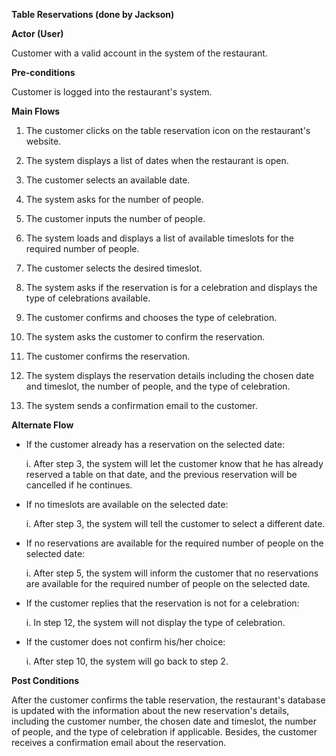 **Table Reservations (done by Jackson)**

**Actor (User)**

Customer with a valid account in the system of the restaurant.

**Pre-conditions**

Customer is logged into the restaurant's system.

**Main Flows**

1.  The customer clicks on the table reservation icon on the
    restaurant's website.

2.  The system displays a list of dates when the restaurant is open.

3.  The customer selects an available date.

4.  The system asks for the number of people.

5.  The customer inputs the number of people.

6.  The system loads and displays a list of available timeslots for the
    required number of people.

7.  The customer selects the desired timeslot.

8.  The system asks if the reservation is for a celebration and displays
    the type of celebrations available.

9.  The customer confirms and chooses the type of celebration.

10. The system asks the customer to confirm the reservation.

11. The customer confirms the reservation.

12. The system displays the reservation details including the chosen
    date and timeslot, the number of people, and the type of
    celebration.

13. The system sends a confirmation email to the customer.

**Alternate Flow**

-   If the customer already has a reservation on the selected date:

    i.  After step 3, the system will let the customer know that he has
    already reserved a table on that date, and the previous reservation
    will be cancelled if he continues.

-   If no timeslots are available on the selected date:

    i.  After step 3, the system will tell the customer to select a
        different date.

-   If no reservations are available for the required number of people
    on the selected date:

    i.  After step 5, the system will inform the customer that no
        reservations are available for the required number of people on
        the selected date.

-   If the customer replies that the reservation is not for a
    celebration:

    i.  In step 12, the system will not display the type of celebration.

-   If the customer does not confirm his/her choice:

    i.  After step 10, the system will go back to step 2.

**Post Conditions**

After the customer confirms the table reservation, the restaurant's
database is updated with the information about the new reservation's
details, including the customer number, the chosen date and timeslot,
the number of people, and the type of celebration if applicable.
Besides, the customer receives a confirmation email about the
reservation.
